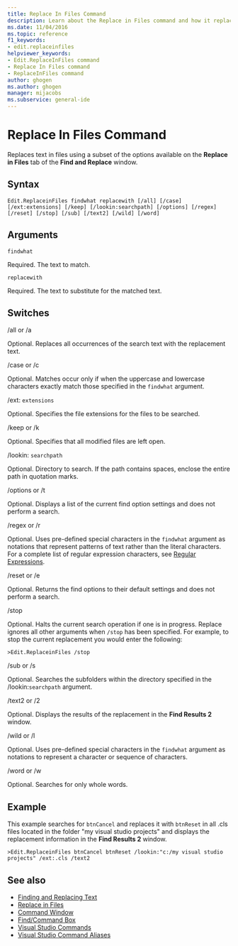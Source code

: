 ```yaml
---
title: Replace In Files Command
description: Learn about the Replace in Files command and how it replaces text in files by using some of the options available on the Replace in Files tab of the Find and Replace window.
ms.date: 11/04/2016
ms.topic: reference
f1_keywords:
- edit.replaceinfiles
helpviewer_keywords:
- Edit.ReplaceInFiles command
- Replace In Files command
- ReplaceInFiles command
author: ghogen
ms.author: ghogen
manager: mijacobs
ms.subservice: general-ide
---
```

# Replace In Files Command

Replaces text in files using a subset of the options available on the **Replace in Files** tab of the **Find and Replace** window.

## Syntax

```
Edit.ReplaceinFiles findwhat replacewith [/all] [/case]
[/ext:extensions] [/keep] [/lookin:searchpath] [/options] [/regex]
[/reset] [/stop] [/sub] [/text2] [/wild] [/word]
```

## Arguments
`findwhat`

Required. The text to match.

`replacewith`

Required. The text to substitute for the matched text.

## Switches
/all or /a

Optional. Replaces all occurrences of the search text with the replacement text.

/case or /c

Optional. Matches occur only if when the uppercase and lowercase characters exactly match those specified in the `findwhat` argument.

/ext: `extensions`

Optional. Specifies the file extensions for the files to be searched.

/keep or /k

Optional. Specifies that all modified files are left open.

/lookin: `searchpath`

Optional. Directory to search. If the path contains spaces, enclose the entire path in quotation marks.

/options or /t

Optional. Displays a list of the current find option settings and does not perform a search.

/regex or /r

Optional. Uses pre-defined special characters in the `findwhat` argument as notations that represent patterns of text rather than the literal characters. For a complete list of regular expression characters, see [Regular Expressions](../../ide/using-regular-expressions-in-visual-studio.md).

/reset or /e

Optional. Returns the find options to their default settings and does not perform a search.

/stop

Optional. Halts the current search operation if one is in progress. Replace ignores all other arguments when `/stop` has been specified. For example, to stop the current replacement you would enter the following:

```
>Edit.ReplaceinFiles /stop
```

/sub or /s

Optional. Searches the subfolders within the directory specified in the /lookin:`searchpath` argument.

/text2 or /2

Optional. Displays the results of the replacement in the **Find Results 2** window.

/wild or /l

Optional. Uses pre-defined special characters in the `findwhat` argument as notations to represent a character or sequence of characters.

/word or /w

Optional. Searches for only whole words.

## Example
This example searches for `btnCancel` and replaces it with `btnReset` in all .cls files located in the folder "my visual studio projects" and displays the replacement information in the **Find Results 2** window.

```
>Edit.ReplaceinFiles btnCancel btnReset /lookin:"c:/my visual studio projects" /ext:.cls /text2
```

## See also

- [Finding and Replacing Text](../../ide/finding-and-replacing-text.md)
- [Replace in Files](../../ide/replace-in-files.md)
- [Command Window](../../ide/reference/command-window.md)
- [Find/Command Box](../../ide/find-command-box.md)
- [Visual Studio Commands](../../ide/reference/visual-studio-commands.md)
- [Visual Studio Command Aliases](../../ide/reference/visual-studio-command-aliases.md)
